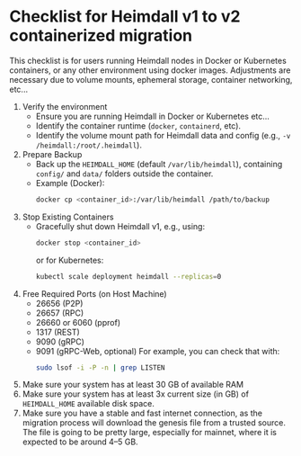 # Checklist for Heimdall v1 to v2 containerized migration

This checklist is for users running Heimdall nodes in Docker or Kubernetes containers, or any other environment using docker images. 
Adjustments are necessary due to volume mounts, ephemeral storage, container networking, etc...

1. Verify the environment
   - Ensure you are running Heimdall in Docker or Kubernetes etc...
   - Identify the container runtime (`docker`, `containerd`, etc).
   - Identify the volume mount path for Heimdall data and config (e.g., `-v /heimdall:/root/.heimdall`).
2. Prepare Backup
   - Back up the `HEIMDALL_HOME` (default `/var/lib/heimdall`), containing `config/` and `data/` folders outside the container. 
   - Example (Docker):
     ```bash
     docker cp <container_id>:/var/lib/heimdall /path/to/backup
     ```
3. Stop Existing Containers
   - Gracefully shut down Heimdall v1, e.g., using:
     ```bash
     docker stop <container_id>
     ```
     or for Kubernetes: 
     ```bash
     kubectl scale deployment heimdall --replicas=0
     ```
4. Free Required Ports (on Host Machine)
    * 26656 (P2P)
    * 26657 (RPC)
    * 26660 or 6060 (pprof)
    * 1317 (REST)
    * 9090 (gRPC)
    * 9091 (gRPC-Web, optional)
  For example, you can check that with:
      ```bash
      sudo lsof -i -P -n | grep LISTEN
      ```
5. Make sure your system has at least 30 GB of available RAM
6. Make sure your system has at least 3x current size (in GB) of `HEIMDALL_HOME` available disk space.
7. Make sure you have a stable and fast internet connection, as the migration process will download the genesis file from a trusted source.
   The file is going to be pretty large, especially for mainnet, where it is expected to be around 4–5 GB.
